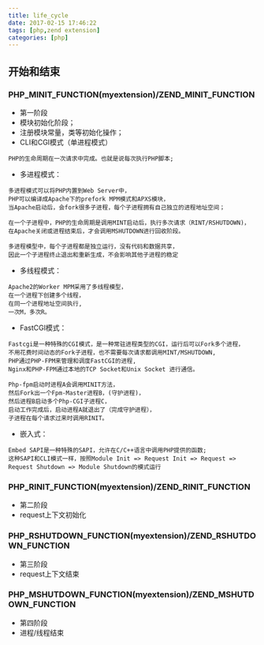 ```yaml
---
title: life_cycle
date: 2017-02-15 17:46:22
tags: [php,zend extension]
categories: [php]
---
```


## 开始和结束

### PHP_MINIT_FUNCTION(myextension)/ZEND_MINIT_FUNCTION
- 第一阶段
- 模块初始化阶段；
- 注册模块常量，类等初始化操作；
- CLI和CGI模式（单进程模式）
```
PHP的生命周期在一次请求中完成。也就是说每次执行PHP脚本;
```
- 多进程模式：
```
多进程模式可以将PHP内置到Web Server中，
PHP可以编译成Apache下的prefork MPM模式和APXS模块，
当Apache启动后，会fork很多子进程，每个子进程拥有自己独立的进程地址空间；

在一个子进程中，PHP的生命周期是调用MINT启动后，执行多次请求（RINT/RSHUTDOWN)，
在Apache关闭或进程结束后，才会调用MSHUTDOWN进行回收阶段。

多进程模型中，每个子进程都是独立运行，没有代码和数据共享，
因此一个子进程终止退出和重新生成，不会影响其他子进程的稳定
```
- 多线程模式：
```
Apache2的Worker MPM采用了多线程模型，
在一个进程下创建多个线程，
在同一个进程地址空间执行,
一次M，多次R。
```
- FastCGI模式：
```
Fastcgi是一种特殊的CGI模式，是一种常驻进程类型的CGI，运行后可以Fork多个进程，
不用花费时间动态的Fork子进程，也不需要每次请求都调用MINT/MSHUTDOWN,
PHP通过PHP-FPM来管理和调度FastCGI的进程,
Nginx和PHP-FPM通过本地的TCP Socket和Unix Socket 进行通信。

Php-fpm启动时进程A会调用MINIT方法，
然后Fork出一个Fpm-Master进程B，(守护进程)，
然后进程B启动多个Php-CGI子进程C，
启动工作完成后，启动进程A就退出了（完成守护进程），
子进程在每个请求过来时调用RINIT。
```
- 嵌入式：
```
Embed SAPI是一种特殊的SAPI，允许在C/C++语言中调用PHP提供的函数;
这种SAPI和CLI模式一样，按照Module Init => Request Init => Request => Request Shutdown => Module Shutdown的模式运行
```

### PHP_RINIT_FUNCTION(myextension)/ZEND_RINIT_FUNCTION
- 第二阶段
- request上下文初始化

### PHP_RSHUTDOWN_FUNCTION(myextension)/ZEND_RSHUTDOWN_FUNCTION
- 第三阶段
- request上下文结束

### PHP_MSHUTDOWN_FUNCTION(myextension)/ZEND_MSHUTDOWN_FUNCTION
- 第四阶段
- 进程/线程结束